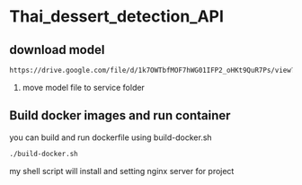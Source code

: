 # Thai_dessert_detection_API

## download model
```bash
https://drive.google.com/file/d/1k7OWTbfMOF7hWG01IFP2_oHKt9QuR7Ps/view?usp=sharing
```
1. move model file to service folder 

## Build docker images and run container
you can build and run dockerfile using build-docker.sh 
```bash
./build-docker.sh
```
my shell script will install and setting nginx server for project


